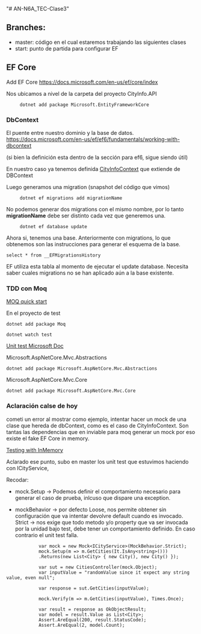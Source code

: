 "# AN-N6A_TEC-Clase3"

## Branches:
- master: código en el cual estaremos trabajando las siguientes clases
- start: punto de partida para configurar EF

## EF Core
   Add EF Core   https://docs.microsoft.com/en-us/ef/core/index     

Nos ubicamos a nivel de la carpeta del proyecto CityInfo.API

```
	 dotnet add package Microsoft.EntityFrameworkCore	 
```

### DbContext

El puente entre nuestro dominio y la base de datos.
https://docs.microsoft.com/en-us/ef/ef6/fundamentals/working-with-dbcontext

(si bien la definición esta dentro de la sección para ef6, sigue siendo útil)

En nuestro caso ya tenemos definida [CityInfoContext](https://github.com/ORT-DA2/AN-N6A_TEC-Clase3/blob/start/CityInfo.API/Entities/CityInfoContext.cs) que extiende de DBContext

Luego generamos una migration (snapshot del código que vimos)
```
	 dotnet ef migrations add migrationName
```

No podemos generar dos migrations con el mismo nombre, por lo tanto **migrationName** debe ser distinto cada vez que generemos una.

```
	 dotnet ef database update
```

Ahora si, tenemos una base. Anteriormente con migrations, lo que obtenemos son las instrucciones para generar el esquema de la base.

```
select * from __EFMigrationsHistory
```
EF utiliza esta tabla al momento de ejecutar el update database. Necesita saber cuales migrations no se han aplicado aún a la base existente.

### TDD con Moq

[MOQ quick start](https://github.com/Moq/moq4/wiki/Quickstart)

En el proyecto de test
```
dotnet add package Moq
```

```
dotnet watch test
```

[Unit test Microsoft Doc](https://docs.microsoft.com/en-us/dotnet/core/testing/unit-testing-with-mstest?view=aspnetcore-2.1)


Microsoft.AspNetCore.Mvc.Abstractions
```
dotnet add package Microsoft.AspNetCore.Mvc.Abstractions
```

Microsoft.AspNetCore.Mvc.Core
```
dotnet add package Microsoft.AspNetCore.Mvc.Core
```

### Aclaración calse de hoy

cometi un error al mostrar como ejemplo, intentar hacer un mock de una clase que hereda de dbContext, como es el caso de CityInfoContext. Son tantas las dependencias que en inviable para moq generar un mock por eso existe el fake EF Core in memory.

[Testing with InMemory](https://docs.microsoft.com/en-us/ef/core/miscellaneous/testing/in-memory)

Aclarado ese punto, subo en master los unit test que estuvimos haciendo con ICityService,

Recodar:

* mock.Setup -> Podemos definir el comportamiento necesario para generar el caso de prueba, inlcuso que dispare una exception.

* mockBehavior ->
por defecto Loose, nos permite obtener sin configuración que va intentar devolvre default cuando es invocado.
Strict -> nos exige que todo metodo y/o property que va ser invocada por la unidad bajo test, debe tener un comportamiento definido. En caso contrario el unit test falla.



```
            var mock = new Mock<ICityService>(MockBehavior.Strict);
            mock.Setup(m => m.GetCities(It.IsAny<string>()))
            .Returns(new List<City> { new City(), new City() });

            var sut = new CitiesController(mock.Object);
            var inputValue = "randomValue since it expect any string value, even null";

            var response = sut.GetCities(inputValue);

            mock.Verify(m => m.GetCities(inputValue), Times.Once);

            var result = response as OkObjectResult;
            var model = result.Value as List<City>;
            Assert.AreEqual(200, result.StatusCode);
            Assert.AreEqual(2, model.Count);
```
